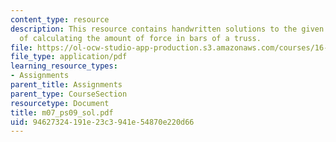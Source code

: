 ```yaml
---
content_type: resource
description: This resource contains handwritten solutions to the given problem set
  of calculating the amount of force in bars of a truss.
file: https://ol-ocw-studio-app-production.s3.amazonaws.com/courses/16-01-unified-engineering-i-ii-iii-iv-fall-2005-spring-2006/94627324191e23c3941e54870e220d66_m07_ps09_sol.pdf
file_type: application/pdf
learning_resource_types:
- Assignments
parent_title: Assignments
parent_type: CourseSection
resourcetype: Document
title: m07_ps09_sol.pdf
uid: 94627324-191e-23c3-941e-54870e220d66
---
```

